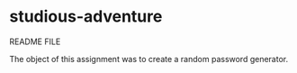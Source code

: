 # studious-adventure

README FILE

The object of this assignment was to create a random password generator. 